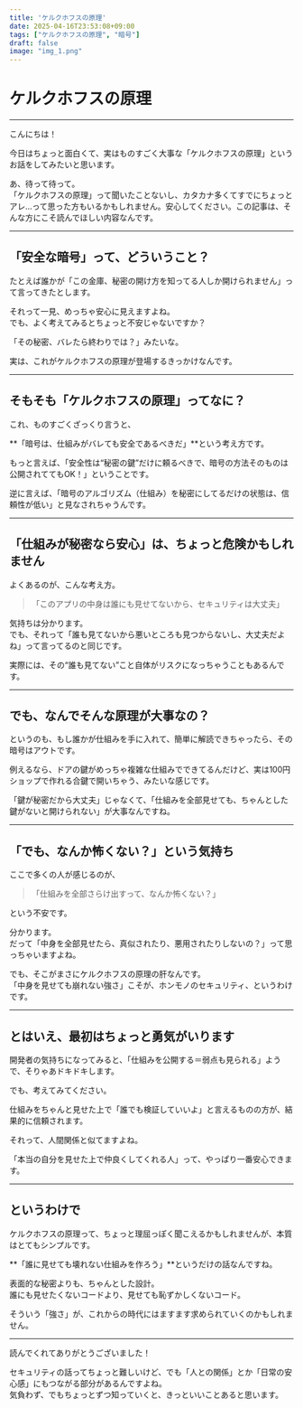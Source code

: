 ```yaml
---
title: 'ケルクホフスの原理'
date: 2025-04-16T23:53:08+09:00
tags: ["ケルクホフスの原理", "暗号"]
draft: false
image: "img_1.png"
---
```


# ケルクホフスの原理

---

こんにちは！

今日はちょっと面白くて、実はものすごく大事な「ケルクホフスの原理」というお話をしてみたいと思います。

あ、待って待って。  
「ケルクホフスの原理」って聞いたことないし、カタカナ多くてすでにちょっとアレ…って思った方もいるかもしれません。安心してください。この記事は、そんな方にこそ読んでほしい内容なんです。

---

## 「安全な暗号」って、どういうこと？

たとえば誰かが「この金庫、秘密の開け方を知ってる人しか開けられません」って言ってきたとします。

それって一見、めっちゃ安心に見えますよね。  
でも、よく考えてみるとちょっと不安じゃないですか？

「その秘密、バレたら終わりでは？」みたいな。

実は、これがケルクホフスの原理が登場するきっかけなんです。

---

## そもそも「ケルクホフスの原理」ってなに？

これ、ものすごくざっくり言うと、

**「暗号は、仕組みがバレても安全であるべきだ」**という考え方です。

もっと言えば、「安全性は“秘密の鍵”だけに頼るべきで、暗号の方法そのものは公開されててもOK！」ということです。

逆に言えば、「暗号のアルゴリズム（仕組み）を秘密にしてるだけの状態は、信頼性が低い」と見なされちゃうんです。

---

## 「仕組みが秘密なら安心」は、ちょっと危険かもしれません

よくあるのが、こんな考え方。

>「このアプリの中身は誰にも見せてないから、セキュリティは大丈夫」

気持ちは分かります。  
でも、それって「誰も見てないから悪いところも見つからないし、大丈夫だよね」って言ってるのと同じです。

実際には、その“誰も見てない”こと自体がリスクになっちゃうこともあるんです。

---

## でも、なんでそんな原理が大事なの？

というのも、もし誰かが仕組みを手に入れて、簡単に解読できちゃったら、その暗号はアウトです。

例えるなら、ドアの鍵がめっちゃ複雑な仕組みでできてるんだけど、実は100円ショップで作れる合鍵で開いちゃう、みたいな感じです。

「鍵が秘密だから大丈夫」じゃなくて、「仕組みを全部見せても、ちゃんとした鍵がないと開けられない」が大事なんですね。

---

## 「でも、なんか怖くない？」という気持ち

ここで多くの人が感じるのが、

>「仕組みを全部さらけ出すって、なんか怖くない？」

という不安です。

分かります。  
だって「中身を全部見せたら、真似されたり、悪用されたりしないの？」って思っちゃいますよね。

でも、そこがまさにケルクホフスの原理の肝なんです。  
「中身を見せても崩れない強さ」こそが、ホンモノのセキュリティ、というわけです。

---

## とはいえ、最初はちょっと勇気がいります

開発者の気持ちになってみると、「仕組みを公開する＝弱点も見られる」ようで、そりゃあドキドキします。

でも、考えてみてください。

仕組みをちゃんと見せた上で「誰でも検証していいよ」と言えるものの方が、結果的に信頼されます。

それって、人間関係と似てますよね。

「本当の自分を見せた上で仲良くしてくれる人」って、やっぱり一番安心できます。

---

## というわけで

ケルクホフスの原理って、ちょっと理屈っぽく聞こえるかもしれませんが、本質はとてもシンプルです。

**「誰に見せても壊れない仕組みを作ろう」**というだけの話なんですね。

表面的な秘密よりも、ちゃんとした設計。  
誰にも見せたくないコードより、見せても恥ずかしくないコード。

そういう「強さ」が、これからの時代にはますます求められていくのかもしれません。

---

読んでくれてありがとうございました！

セキュリティの話ってちょっと難しいけど、でも「人との関係」とか「日常の安心感」にもつながる部分があるんですよね。  
気負わず、でもちょっとずつ知っていくと、きっといいことあると思います。